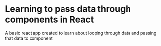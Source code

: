 # Learning to pass data through components in React

A basic react app created to learn about looping through data and passing that data to component
